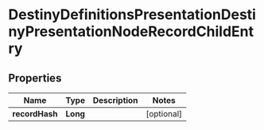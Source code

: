 
# DestinyDefinitionsPresentationDestinyPresentationNodeRecordChildEntry

## Properties
Name | Type | Description | Notes
------------ | ------------- | ------------- | -------------
**recordHash** | **Long** |  |  [optional]



